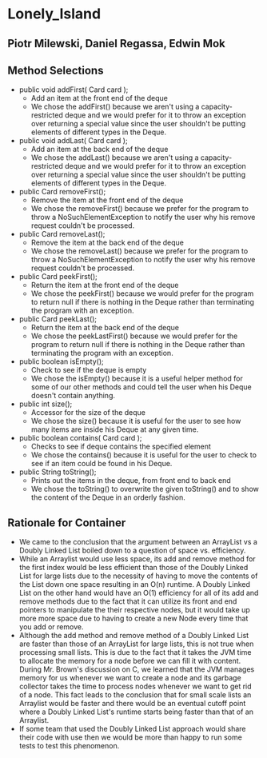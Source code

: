 # Lonely_Island
## Piotr Milewski, Daniel Regassa, Edwin Mok

## Method Selections

  * public void addFirst( Card card ); 
    * Add an item at the front end of the deque
    * We chose the addFirst() because we aren't using a capacity-restricted deque and we would prefer for it to throw an exception over returning a special value since the user shouldn't be putting elements of different types in the Deque.
  * public void addLast( Card card );
    * Add an item at the back end of the deque
    * We chose the addLast() because we aren't using a capacity-restricted deque and we would prefer for it to throw an exception over returning a special value since the user shouldn't be putting elements of different types in the Deque.
  * public Card removeFirst();
    * Remove the item at the front end of the deque
    * We chose the removeFirst() because we prefer for the program to throw a NoSuchElementException to notify the user why his remove request couldn't be processed.
  * public Card removeLast();
    * Remove the item at the back end of the deque
    * We chose the removeLast() because we prefer for the program to throw a NoSuchElementException to notify the user why his remove request couldn't be processed.
  * public Card peekFirst();
    * Return the item at the front end of the deque
    * We chose the peekFirst() because we would prefer for the program to return null if there is nothing in the Deque rather than terminating the program with an exception.
  * public Card peekLast();
    * Return the item at the back end of the deque
    * We chose the peekLastFirst() because we would prefer for the program to return null if there is nothing in the Deque rather than terminating the program with an exception.
  * public boolean isEmpty();
    * Check to see if the deque is empty
    * We chose the isEmpty() because it is a useful helper method for some of our other methods and could tell the user when his Deque doesn't contain anything.
  * public int size();
    * Accessor for the size of the deque
    * We chose the size() because it is useful for the user to see how many items are inside his Deque at any given time.
  * public boolean contains( Card card );
    * Checks to see if deque contains the specified element
    * We chose the contains() because it is useful for the user to check to see if an item could be found in his Deque.
  * public String toString();
    * Prints out the items in the deque, from front end to back end
    * We chose the toString() to overwrite the given toString() and to show the content of the Deque in an orderly fashion.

  
## Rationale for Container
 - We came to the conclusion that the argument between an ArrayList vs a Doubly Linked List boiled down to a question of space vs. efficiency. 
 - While an Arraylist would use less space, its add and remove method for the first index would be less efficient than those of the Doubly Linked List for large lists due to the necessity of having to move the contents of the List down one space resulting in an O(n) runtime. A Doubly Linked List on the other hand would have an O(1) efficiency for all of its add and remove methods due to the fact that it can utilize its front and end pointers to manipulate the their respective nodes, but it would take up more more space due to having to create a new Node every time that you add or remove. 
 - Although the add method and remove method of a Doubly Linked List are faster than those of an ArrayList for large lists, this is not true when processing small lists. This is due to the fact that it takes the JVM time to allocate the memory for a node before we can fill it with content. During Mr. Brown's discussion on C, we learned that the JVM manages memory for us whenever we want to create a node and its garbage collector takes the time to process nodes whenever we want to get rid of a node. This fact leads to the conclusion that for small scale lists an Arraylist would be faster and there would be an eventual cutoff point where a Doubly Linked List's runtime starts being faster than that of an Arraylist.
 - If some team that used the Doubly Linked List approach would share their code with use then we would be more than happy to run some tests to test this phenomenon.
